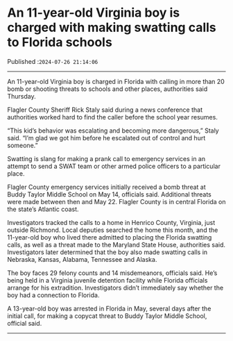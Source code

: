 # An 11-year-old Virginia boy is charged with making swatting calls to Florida schools

Published :`2024-07-26 21:14:06`

---

An 11-year-old Virginia boy is charged in Florida with calling in more than 20 bomb or shooting threats to schools and other places, authorities said Thursday.

Flagler County Sheriff Rick Staly said during a news conference that authorities worked hard to find the caller before the school year resumes.

“This kid’s behavior was escalating and becoming more dangerous,” Staly said. “I’m glad we got him before he escalated out of control and hurt someone.”

Swatting is slang for making a prank call to emergency services in an attempt to send a SWAT team or other armed police officers to a particular place.

Flagler County emergency services initially received a bomb threat at Buddy Taylor Middle School on May 14, officials said. Additional threats were made between then and May 22. Flagler County is in central Florida on the state’s Atlantic coast.

Investigators tracked the calls to a home in Henrico County, Virginia, just outside Richmond. Local deputies searched the home this month, and the 11-year-old boy who lived there admitted to placing the Florida swatting calls, as well as a threat made to the Maryland State House, authorities said. Investigators later determined that the boy also made swatting calls in Nebraska, Kansas, Alabama, Tennessee and Alaska.

The boy faces 29 felony counts and 14 misdemeanors, officials said. He’s being held in a Virginia juvenile detention facility while Florida officials arrange for his extradition. Investigators didn’t immediately say whether the boy had a connection to Florida.

A 13-year-old boy was arrested in Florida in May, several days after the initial call, for making a copycat threat to Buddy Taylor Middle School, official said.

---

